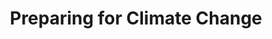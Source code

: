 ---
layout: bos_content
permalink: /featured-analysis/energy-environment-preparing-for-climate-change/
title: Preparing for Climate Change
components:
- breadcrumbs:
  - title: Home
    url: "/"
  - title: Budget
    url: "/budget"
  - title: Featured Analysis
    url: "/featured-analysis/"
  - current: Preparing for Climate Change
  - published: 4/13/17
- intro:
  - title: Preparing for climate change
    short_desc: >
      As part of Boston’s implementation of Imagine Boston 2030, Mayor Walsh’s FY18-22 
      Capital Plan includes investments to support a healthy environment, reduce energy
      consumption and greenhouse gas emissions, and prepare for climate change.
    description: >
      Leveraging outside funding, the Capital Plan allows for development of more 
      detailed climate plans for Boston neighborhoods, especially those most at 
      risk for coastal flooding, as recommended in Climate Ready Boston. <blockquote>These 
      plans are essential for protecting the safety and vitality of existing residents, 
      businesses, and institutions, and for ensuring the implementation of continued
      growth and development, as envisioned in Imagine Boston 2030.</blockquote> 
    sidebar_menu: true
- text_block:
  - title: Renew Boston Trust
    body: >
      Through Renew Boston Trust, Boston will undertake renovation projects to reduce 
      City buildings’ energy consumption and capture the resulting financial savings. 
      The City plans to finance the program with general obligation bonds payable in part 
      with the financial savings resulting from reduced energy consumption. The City will 
      implement the program through contracts with Energy Service Companies (ESCOs) that 
      will provide financial guarantees that the energy savings generated by the projects 
      will be sufficient to cover anticipated debt service costs.
- grid:
  - grid_title: More budget analysis
  - title: Handy dandy title
    body: >
      Tempting copy that would make someone click this featured analysis card.
    img: https://www.boston.gov/sites/default/files/styles/grid_card_image/public/allston2.jpg?itok=jMsIfnJ6
    link: /#/
  - title: This one's witty, too
    body: >
      Tempting copy that would make someone click this featured analysis card.
    img: https://www.boston.gov/sites/default/files/styles/grid_card_image/public/backbay5.jpg?itok=sA4Mz_05
    link: /#/
  - title: Rumple Stiltskin
    body: >
      Tempting copy that would make someone click this featured analysis card.
    img: https://www.boston.gov/sites/default/files/styles/grid_card_image/public/bayvillage3.jpg?itok=iDf79UIP
    link: /#/
---